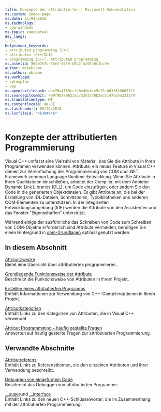```yaml
---
title: Konzepte der attributierten | Microsoft-Dokumentation
ms.custom: index-page
ms.date: 11/04/2016
ms.technology:
- cpp-windows
ms.topic: conceptual
dev_langs:
- C++
helpviewer_keywords:
- attributed programming [C++]
- attributes [C++/CLI]
- programming [C++], attributed programming
ms.assetid: 563e7e7c-65e1-44f4-b0b2-da04a6c1bc9e
author: mikeblome
ms.author: mblome
ms.workload:
- cplusplus
- uwp
ms.openlocfilehash: abe76a4153ecfb0e4db4ce9e92eb63f5b00067ff
ms.sourcegitcommit: 799f9b976623a375203ad8b2ad5147bd6a2212f0
ms.translationtype: MT
ms.contentlocale: de-DE
ms.lasthandoff: 09/19/2018
ms.locfileid: "46394646"
---
```

# <a name="attributed-programming-concepts"></a>Konzepte der attributierten Programmierung

Visual C++ umfasst eine Vielzahl von Material, das Sie die Attribute in Ihren Programmen verwenden können. Attribute, ein neues Feature in Visual C++ dienen zur Vereinfachung der Programmierung von COM und .NET Framework common Language Runtime-Entwicklung. Wenn Sie Attribute in Ihren Quelldateien einschließen, arbeitet der Compiler, mit dem Anbieter Dynamic Link Libraries (DLL), um Code einzufügen, oder ändern Sie den Code in die generierten Objektdateien. Es gibt Attribute an, die bei der Erstellung von IDL-Dateien, Schnittstellen, Typbibliotheken und anderen COM-Elementen zu unterstützen. In der integrierten Entwicklungsumgebung (IDE) werden die Attribute von den Assistenten und das Fenster "Eigenschaften" unterstützt.

Während einige der ausführliche das Schreiben von Code zum Schreiben von COM-Objekte erforderlich sind Attribute vermeiden, benötigen Sie einen Hintergrund in [com-Grundlagen](/windows/desktop/com/the-component-object-model) optimal genutzt werden.

## <a name="in-this-section"></a>In diesem Abschnitt

[Attributzwecke](../windows/purpose-of-attributes.md)<br/>
Bietet eine Übersicht über attributiertes programmieren.

[Grundlegende Funktionsweise der Attribute](../windows/basic-mechanics-of-attributes.md)<br/>
Beschreibt die Funktionsweise von Attributen in Ihrem Projekt.

[Erstellen eines attributierten Programms](../windows/building-an-attributed-program.md)<br/>
Enthält Informationen zur Verwendung von C++-Compileroptionen in Ihrem Projekt.

[Attributkategorien](../windows/attribute-categories.md)<br/>
Enthält Links zu den Kategorien von Attributen, die in Visual C++ verwendet.

[Attribut Programmming – häufig gestellte Fragen](../windows/attribute-programming-faq.md)<br/>
Antworten auf häufig gestellte Fragen zur attributierten Programmierung.

## <a name="related-sections"></a>Verwandte Abschnitte

[Attributreferenz](../windows/cpp-attributes-reference.md)<br/>
Enthält Links zu Referenzthemen, die den einzelnen Attributen und ihrer Verwendung beschreibt.

[Debuggen von eingefügtem Code](/visualstudio/debugger/how-to-debug-injected-code)<br/>
Beschreibt das Debuggen von attributierten Programme.

[__super](../cpp/super.md)und [__interface](../cpp/interface.md)  
Enthält Links zu den neuen C++-Schlüsselwörter, die im Zusammenhang mit der attributierten Programmierung.